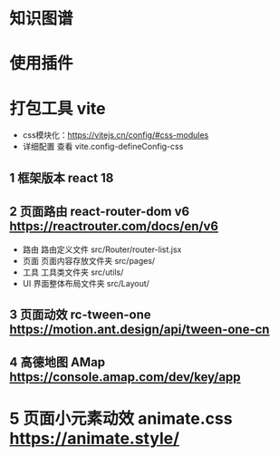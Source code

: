 # 知识图谱


# 使用插件 

# 打包工具 vite
- css模块化：https://vitejs.cn/config/#css-modules
- 详细配置 查看 vite.config-defineConfig-css
## 1 框架版本 react 18

## 2 页面路由 react-router-dom v6 https://reactrouter.com/docs/en/v6
<!-- v5 版本文档 https://v5.reactrouter.com/web/api/Hooks -->
<!-- 从v5 升级到 v6 https://reactrouter.com/docs/en/v6/upgrading/v5 （使用说明）-->

- 路由 路由定义文件 src/Router/router-list.jsx
- 页面 页面内容存放文件夹 src/pages/
- 工具 工具类文件夹 src/utils/
- UI 界面整体布局文件夹 src/Layout/


## 3 页面动效 rc-tween-one https://motion.ant.design/api/tween-one-cn

## 4 高德地图 AMap https://console.amap.com/dev/key/app
<!-- 在react中使用高德地图 https://lbs.amap.com/api/jsapi-v2/guide/webcli/map-react1 -->


# 5 页面小元素动效 animate.css https://animate.style/